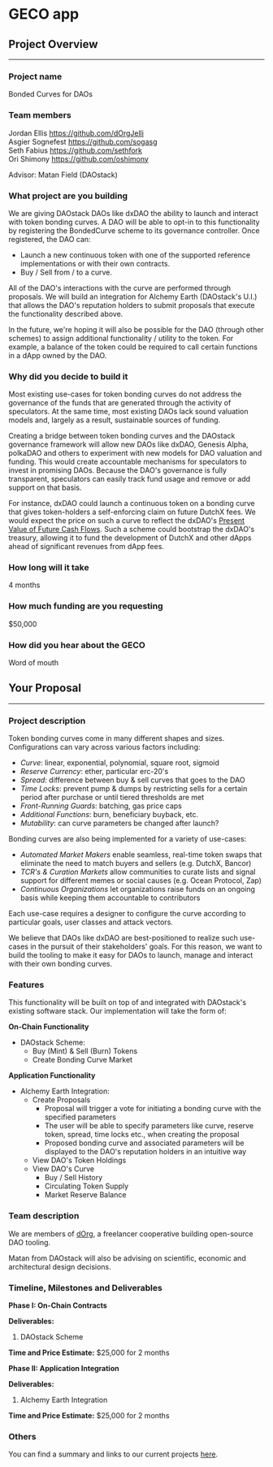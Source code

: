 # GECO app

## **Project Overview**

---

### **Project name**

Bonded Curves for DAOs

### **Team members**
Jordan Ellis <https://github.com/dOrgJelli>  
Asgier Sognefest <https://github.com/sogasg>  
Seth Fabius <https://github.com/sethfork>  
Ori Shimony <https://github.com/oshimony>  

Advisor: Matan Field (DAOstack)  

### **What project are you building**

We are giving DAOstack DAOs like dxDAO the ability to launch and interact with token bonding curves. A DAO will be able to opt-in to this functionality by registering the BondedCurve scheme to its governance controller. Once registered, the DAO can:
- Launch a new continuous token with one of the supported reference implementations or with their own contracts.  
- Buy / Sell from / to a curve.  

All of the DAO's interactions with the curve are performed through proposals. We will build an integration for Alchemy Earth (DAOstack's U.I.) that allows the DAO's reputation holders to submit proposals that execute the functionality described above.  

In the future, we're hoping it will also be possible for the DAO (through other schemes) to assign additional functionality / utility to the token. For example, a balance of the token could be required to call certain functions in a dApp owned by the DAO.  

### **Why did you decide to build it**

Most existing use-cases for token bonding curves do not address the governance of the funds that are generated through the activity of speculators. At the same time, most existing DAOs lack sound valuation models and, largely as a result, sustainable sources of funding.  

Creating a bridge between token bonding curves and the DAOstack governance framework will allow new DAOs like dxDAO, Genesis Alpha, polkaDAO and others to experiment with new models for DAO valuation and funding. This would create accountable mechanisms for speculators to invest in promising DAOs. Because the DAO's governance is fully transparent, speculators can easily track fund usage and remove or add support on that basis.  

For instance, dxDAO could launch a continuous token on a bonding curve that gives token-holders a self-enforcing claim on future DutchX fees. We would expect the price on such a curve to reflect the dxDAO's [Present Value of Future Cash Flows](https://www.investopedia.com/articles/fundamental-analysis/11/present-value-free-cash-flow.asp). Such a scheme could bootstrap the dxDAO's treasury, allowing it to fund the development of DutchX and other dApps ahead of significant revenues from dApp fees.  

### **How long will it take**

4 months

### **How much funding are you requesting**

$50,000

### **How did you hear about the GECO**

Word of mouth

## **Your Proposal**

---

### **Project description**

Token bonding curves come in many different shapes and sizes. Configurations can vary across various factors including:  

- *Curve*: linear, exponential, polynomial, square root, sigmoid  
- *Reserve Currency*: ether, particular erc-20's  
- *Spread:* difference between buy & sell curves that goes to the DAO  
- *Time Locks*: prevent pump & dumps by restricting sells for a certain period after purchase or until tiered thresholds are met  
- *Front-Running Guards*: batching, gas price caps  
- *Additional Functions*: burn, beneficiary buyback, etc.  
- *Mutability*: can curve parameters be changed after launch?  

Bonding curves are also being implemented for a variety of use-cases:  

- *Automated Market Makers* enable seamless, real-time token swaps that eliminate the need to match buyers and sellers (e.g. DutchX, Bancor)  
- *TCR's & Curation Markets* allow communities to curate lists and signal support for different memes or social causes (e.g. Ocean Protocol, Zap)  
- *Continuous Organizations* let organizations raise funds on an ongoing basis while keeping them accountable to contributors  

Each use-case requires a designer to configure the curve according to particular goals, user classes and attack vectors.  

We believe that DAOs like dxDAO are best-positioned to realize such use-cases in the pursuit of their stakeholders' goals. For this reason, we want to build the tooling to make it easy for DAOs to launch, manage and interact with their own bonding curves.  

### **Features**

This functionality will be built on top of and integrated with DAOstack's existing software stack. Our implementation will take the form of:  

**On-Chain Functionality**

- DAOstack Scheme:  
    - Buy (Mint) & Sell (Burn) Tokens  
    - Create Bonding Curve Market  

**Application Functionality**

- Alchemy Earth Integration:  
    - Create Proposals  
        - Proposal will trigger a vote for initiating a bonding curve with the specified parameters  
        - The user will be able to specify parameters like curve, reserve token, spread, time locks etc., when creating the proposal  
        - Proposed bonding curve and associated parameters will be displayed to the DAO's reputation holders in an intuitive way  
    - View DAO's Token Holdings  
    - View DAO's Curve  
        - Buy / Sell History  
        - Circulating Token Supply  
        - Market Reserve Balance  

### **Team description**

We are members of [dOrg](https://github.com/dOrgTech), a freelancer cooperative building open-source DAO tooling.

Matan from DAOstack will also be advising on scientific, economic and architectural design decisions.  

### **Timeline, Milestones and Deliverables**

**Phase I: On-Chain Contracts**

**Deliverables:**

1. DAOstack Scheme

**Time and Price Estimate:** $25,000 for 2 months

**Phase II: Application Integration**

**Deliverables:**

1. Alchemy Earth Integration

**Time and Price Estimate:** $25,000 for 2 months

### **Others**

You can find a summary and links to our current projects [here](https://github.com/dOrgTech/vision/blob/master/README.md).
